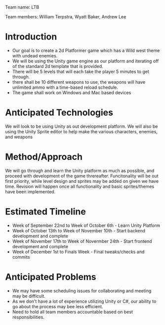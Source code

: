 Team name: LTB

Team members: William Terpstra, Wyatt Baker, Andrew Lee

# Introduction
* Our goal is to create a 2d Platformer game which has a Wild west theme with undead enemies. 
* We will be using the Unity game engine as our platform and iterating off of the standard 2d template that is provided. 
* There will be 5 levels that will each take the player 5 minutes to get through. 
* there shall be 10 different weapons to use, the weapons will have unlimited ammo with a time-based reload schedule. 
* The game shall work on Windows and Mac based devices

# Anticipated Technologies

We will look to be using Unity as out development platform.
We will also be using the Unity Sprite editor to help make the various characters, enemies, and weapons

# Method/Approach

We will go through and learn the Unity platform as much as possible, and proceed with development of the game threreafter. Funcitonality will be out first priority, while level design and sprites may be added on given we have time. Revision will happen once all functionality and basic sprites/themes have been implemented.

# Estimated Timeline

* Week of September 22nd to Week of October 6th - Learn Unity Platform
* Week of October 13th to Week of November 10th - Start backend development and complete
* Week of November 17th to Week of Novermber 24th - Start frontend development and complete
* Week of December 1st to Finals Week - Final tweaks/checks and commits

# Anticipated Problems

* We may have some scheduling issues for collaborating and meeting may be difficult.
* As we don't have a lot of experience utilizing Unity or C#, our ability to go about the process may bee less efficient.
* Need to hold all team members accountable based on best responsibilities.
